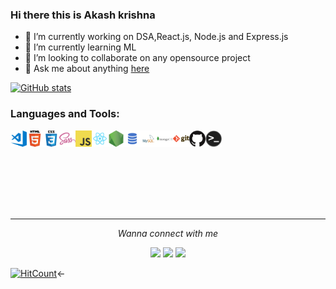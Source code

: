 ### Hi there this is Akash krishna



- 🔭 I’m currently working on DSA,React.js, Node.js and Express.js 
- 🌱 I’m currently learning ML
- 👯 I’m looking to collaborate on any opensource project 
- 💬 Ask me about anything <a href="https://www.linkedin.com/in/grep-akash/">here</a>

[![GitHub stats](https://github-readme-stats.vercel.app/api?username=akrishna0&hide=stars&show_icons=true&theme=merko)](https://github.com/akrishna0/github-readme-stats)

### Languages and Tools:

<img align="left" alt="Visual Studio Code" width="26px" src="https://raw.githubusercontent.com/github/explore/80688e429a7d4ef2fca1e82350fe8e3517d3494d/topics/visual-studio-code/visual-studio-code.png" />
<img align="left" alt="HTML5" width="26px" src="https://raw.githubusercontent.com/github/explore/80688e429a7d4ef2fca1e82350fe8e3517d3494d/topics/html/html.png" />
<img align="left" alt="CSS3" width="26px" src="https://raw.githubusercontent.com/github/explore/80688e429a7d4ef2fca1e82350fe8e3517d3494d/topics/css/css.png" />
<img align="left" alt="Sass" width="26px" src="https://raw.githubusercontent.com/github/explore/80688e429a7d4ef2fca1e82350fe8e3517d3494d/topics/sass/sass.png" />
<img align="left" alt="JavaScript" width="26px" src="https://raw.githubusercontent.com/github/explore/80688e429a7d4ef2fca1e82350fe8e3517d3494d/topics/javascript/javascript.png" />
<img align="left" alt="React" width="26px" src="https://raw.githubusercontent.com/github/explore/80688e429a7d4ef2fca1e82350fe8e3517d3494d/topics/react/react.png" />
<img align="left" alt="Node.js" width="26px" src="https://raw.githubusercontent.com/github/explore/80688e429a7d4ef2fca1e82350fe8e3517d3494d/topics/nodejs/nodejs.png" />
<img align="left" alt="SQL" width="26px" src="https://raw.githubusercontent.com/github/explore/80688e429a7d4ef2fca1e82350fe8e3517d3494d/topics/sql/sql.png" />
<img align="left" alt="MySQL" width="26px" src="https://raw.githubusercontent.com/github/explore/80688e429a7d4ef2fca1e82350fe8e3517d3494d/topics/mysql/mysql.png" />
<img align="left" alt="MongoDB" width="26px" src="https://raw.githubusercontent.com/github/explore/80688e429a7d4ef2fca1e82350fe8e3517d3494d/topics/mongodb/mongodb.png" />
<img align="left" alt="Git" width="26px" src="https://raw.githubusercontent.com/github/explore/80688e429a7d4ef2fca1e82350fe8e3517d3494d/topics/git/git.png" />
<img align="left" alt="GitHub" width="26px" src="https://raw.githubusercontent.com/github/explore/78df643247d429f6cc873026c0622819ad797942/topics/github/github.png" />
<img align="left" alt="Terminal" width="26px" src="https://raw.githubusercontent.com/github/explore/80688e429a7d4ef2fca1e82350fe8e3517d3494d/topics/terminal/terminal.png" />
<br/>
<br/>



<a href="https://sourcerer.io/akrishna0"><img src="https://img.shields.io/badge/JavaScript-242%20commits-yellow.svg?style=for-the-badge" alt=""></a>

<a href="https://sourcerer.io/akrishna0"><img src="https://img.shields.io/badge/HTML-47%20commits-green.svg?style=for-the-badge" alt=""></a>

<a href="https://sourcerer.io/akrishna0"><img src="https://img.shields.io/badge/CSS-202%20commits-purple.svg?style=for-the-badge" alt=""></a>
<hr>
<p align="center">
  <i>Wanna connect with me</i>

  <p align="center">
    <a href="https://twitter.com/grep_akash" alt="Twitter"><img width="28px" src="https://cdn2.iconfinder.com/data/icons/minimalism/512/twitter.png"></a>
    <a href="https://www.linkedin.com/in/grep-akash/" alt="Linkedin"><img width="28px" src="https://i7.pngguru.com/preview/668/576/941/social-media-linkedin-computer-icons-facebook-inc-social-networking-service-social-media.jpg"></a>
    <a href="mailto:akash.grep@gmail.com" alt="Contact me"><img width="28px" src="https://img.pngio.com/mail-icon-with-png-and-vector-format-for-free-unlimited-download-mail-png-512_512.png"></a>
    
  </p>

  
 [![HitCount](http://hits.dwyl.com/akrishna0/akrishna0.svg)](http://hits.dwyl.com/akrishna0/akrishna0)<-
 
